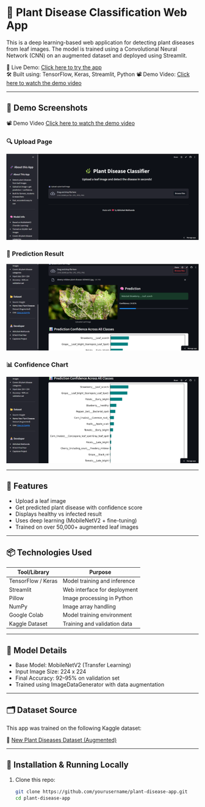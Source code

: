 # 🌿 Plant Disease Classification Web App

This is a deep learning-based web application for detecting plant diseases from leaf images. The model is trained using a Convolutional Neural Network (CNN) on an augmented dataset and deployed using Streamlit.

🔗 Live Demo: [Click here to try the app](https://plant-disease-app-abhishek.streamlit.app/)  
🛠️ Built using: TensorFlow, Keras, Streamlit, Python
📽️ Demo Video: [Click here to watch the demo video](https://drive.google.com/file/d/1wQqX1X3hg1TbHYaCYQ3YYh1SM1fk_Tka/view?usp=sharing)

---
## 📸 Demo Screenshots
📽️ Demo Video
[Click here to watch the demo video](https://drive.google.com/file/d/1wQqX1X3hg1TbHYaCYQ3YYh1SM1fk_Tka/view?usp=sharing)

### 🔍 Upload Page
![Upload Page](demo/ss1.png)

### 🧠 Prediction Result
![Prediction Result](demo/ss2.png)

### 📊 Confidence Chart
![Confidence Chart](demo/ss3.png)

---
## 🚀 Features

- Upload a leaf image
- Get predicted plant disease with confidence score
- Displays healthy vs infected result
- Uses deep learning (MobileNetV2 + fine-tuning)
- Trained on over 50,000+ augmented leaf images

---

## 📦 Technologies Used

| Tool/Library       | Purpose                          |
|--------------------|----------------------------------|
| TensorFlow / Keras | Model training and inference     |
| Streamlit          | Web interface for deployment     |
| Pillow             | Image processing in Python       |
| NumPy              | Image array handling             |
| Google Colab       | Model training environment       |
| Kaggle Dataset     | Training and validation data     |

---

## 🧠 Model Details

- Base Model: MobileNetV2 (Transfer Learning)
- Input Image Size: 224 x 224
- Final Accuracy: 92–95% on validation set
- Trained using ImageDataGenerator with data augmentation

---

## 🗂️ Dataset Source

This app was trained on the following Kaggle dataset:

🔗 [New Plant Diseases Dataset (Augmented)](https://www.kaggle.com/datasets/vipoooool/new-plant-diseases-dataset)

---

## 📂 Installation & Running Locally

1. Clone this repo:
   ```bash
   git clone https://github.com/yourusername/plant-disease-app.git
   cd plant-disease-app
